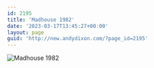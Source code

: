 ```yaml
---
id: 2195
title: 'Madhouse 1982'
date: '2023-03-17T13:45:27+00:00'
layout: page
guid: 'http://new.andydixon.com/?page_id=2195'
---
```


![Madhouse 1982](https://i0.wp.com/assets.g8x2.ldn.idrivee2-23.com/posters/Madhouse%201982%2001.jpg?w=1200&ssl=1 "Madhouse 1982")